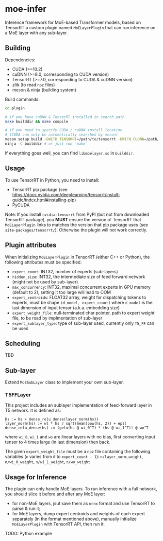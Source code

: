 # moe-infer

Inference framework for MoE-based Transformer models, based on TensorRT a custom plugin
named `MoELayerPlugin` that can run inference on a MoE layer with any sub-layer.

## Building

Dependencies:

* CUDA (>=10.2)
* cuDNN (>=8.0, corresponding to CUDA version)
* TensorRT (>=7.0, corresponding to CUDA & cuDNN version)
* zlib (to read `npz` files)
* meson & ninja (building system)

Build commands:

```bash
cd plugin

# if you have cuDNN & TensorRT installed in search path
make builddir && make compile

# if you need to specify CUDA / cuDNN install location
# (CUDA can only be automatically searched by meson)
meson setup build -DWITH_TENSORRT=/path/to/tensorrt -DWITH_CUDNN=/path/to/cudnn
ninja -C builddir # or just run `make`
```

If everything goes well, you can find `libmoelayer.so` in `builddir`.

## Usage

To use TensorRT in Python, you need to install:

* TensorRT pip package (see <https://docs.nvidia.com/deeplearning/tensorrt/install-guide/index.html#installing-pip>)
* PyCUDA

Note: If you install `nvidia-tensorrt` from PyPI (but not from downloaded TensorRT package), you **MUST** ensure the version of TensorRT that `MoELayerPlugin` links to matches the version that pip package uses (see `site-packages/tensorrt/`). Otherwise the plugin will not work correctly.

## Plugin attributes

When initializing `MoELayerPlugin` in TensorRT (either C++ or Python), the following attributes must be specified:

* `expert_count`: INT32, number of experts (sub-layers)
* `hidden_size`: INT32, the intermediate size of feed forward network (might not be used by sub-layer)
* `max_concurrency`: INT32, maximal concurrent experts in GPU memory (default to 2), setting it too large will lead to OOM
* `expert_centroids`: FLOAT32 array, weight for dispatching tokens to experts, must be shape `(d_model, expert_count)` where `d_model` is the last dimension of input tensor (a.k.a. embedding size)
* `expert_weight_file`: null-terminated char pointer, path to expert weight file, to be read by implmentation of sub-layer
* `expert_sublayer_type`: type of sub-layer used, currently only `T5_FF` can be used

## Scheduling

TBD

## Sub-layer

Extend `MoESubLayer` class to implement your own sub-layer.

### T5FFLayer

This project includes an sublayer implementation of feed-forward layer in T5 network. It is defined as:

```text
hs := hs + dense_relu_dense(layer_norm(hs))
layer_norm(hs) := wl * hs / sqrt(mean(pow(hs, 2)) + eps)
dense_relu_dense(hs) := (gelu(hs @ wi_0^T) * (hs @ wi_1^T)) @ wo^T
```

where `wi_0`, `wi_1` and `wo` are linear layers with no bias, first converting input tensor to 4 times large (in last dimension) then back.

The given `export_weight_file` must be a `npz` file containing the following variables (`n` varies from `0` to `expert_count - 1`): `n/layer_norm_weight`, `n/wi_0_weight`, `n/wi_1_weight`, `n/wo_weight`.


## Usage for Inference

The plugin can only handle MoE layers. To run inference with a full network, you should slice it before and after any MoE layer:

* for non-MoE layers, jsut save them as `onnx` format and use TensorRT to parse & run it;
* for MoE layers, dump expert centroids and weights of each expert separately (in the format mentioned above), manually initialize `MoELayerPlugin` with TensorRT API, then run it.

TODO: Python example

